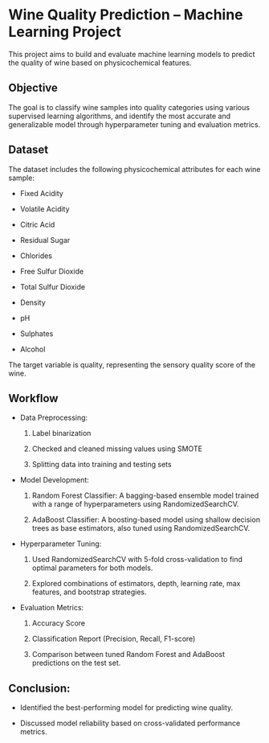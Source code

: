 # Wine Quality Prediction – Machine Learning Project

This project aims to build and evaluate machine learning models to predict the quality of wine based on physicochemical features.

## Objective


The goal is to classify wine samples into quality categories using various supervised learning algorithms, and identify the most accurate and generalizable model through hyperparameter tuning and evaluation metrics.

## Dataset


The dataset includes the following physicochemical attributes for each wine sample:

- Fixed Acidity

- Volatile Acidity

- Citric Acid

- Residual Sugar

- Chlorides

- Free Sulfur Dioxide

- Total Sulfur Dioxide

- Density

- pH

- Sulphates

- Alcohol

The target variable is quality, representing the sensory quality score of the wine.

## Workflow

- Data Preprocessing:

    1. Label binarization

    2. Checked and cleaned missing values using SMOTE

    3. Splitting data into training and testing sets

- Model Development:

    1. Random Forest Classifier: A bagging-based ensemble model trained with a range of hyperparameters using RandomizedSearchCV.

    2. AdaBoost Classifier: A boosting-based model using shallow decision trees as base estimators, also tuned using RandomizedSearchCV.

- Hyperparameter Tuning:

    1. Used RandomizedSearchCV with 5-fold cross-validation to find optimal parameters for both models.

    2. Explored combinations of estimators, depth, learning rate, max features, and bootstrap strategies.

- Evaluation Metrics:

    1. Accuracy Score

    2. Classification Report (Precision, Recall, F1-score)

    3. Comparison between tuned Random Forest and AdaBoost predictions on the test set.

## Conclusion:

- Identified the best-performing model for predicting wine quality.

- Discussed model reliability based on cross-validated performance metrics.
